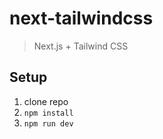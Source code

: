 # next-tailwindcss
> Next.js + Tailwind CSS


## Setup
1. clone repo
2. `npm install`
3. `npm run dev`
